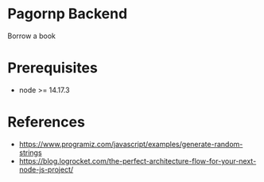 # Pagornp Backend
Borrow a book

# Prerequisites
- node >= 14.17.3
# References
- https://www.programiz.com/javascript/examples/generate-random-strings
- https://blog.logrocket.com/the-perfect-architecture-flow-for-your-next-node-js-project/